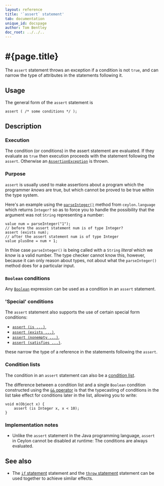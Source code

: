 ```yaml
---
layout: reference
title: '`assert` statement'
tab: documentation
unique_id: docspage
author: Tom Bentley
doc_root: ../../..
---
```


# #{page.title}

The `assert` statement throws an exception if a condition is not 
`true`, and can narrow the type of attributes in the statements following it.

## Usage 

The general form of the `assert` statement is

<!-- check:none -->
<!-- try: -->
    assert ( /* some conditions */ );


## Description

### Execution

The condition (or conditions) in the assert statement are evaluated. If they 
evaluate as `true` then execution proceeds with the statement following the 
`assert`. Otherwise an 
[`AssertionException`](#{site.urls.apidoc_current}/AssertionException.type.html) 
is thrown.

### Purpose

`assert` is usually used to make assertions about a program which 
the programmer *knows* are true, but which cannot be proved 
to be true within the type system. 

Here's an example using the 
[`parseInteger()`](#{site.urls.apidoc_current}/index.html#parseInteger) 
method from `ceylon.language` 
which returns `Integer?` so as to force you to handle the possibility that 
the argument was not `String` representing a number:

<!-- try: -->
    value num = parseInteger("1");
    // before the assert statement num is of type Integer?
    assert (exists num);
    // after the assert statement num is of type Integer
    value plusOne = num + 1;
    
In thise case `parseInteger()` is being called with a `String` *literal* which 
we *know* is a valid number. The type checker cannot know this, however, 
because it can only reason about types, not about what the 
`parseInteger()` method does for a particular input. 

### `Boolean` conditions

Any [`Boolean`](#{site.urls.apidoc_current}/Boolean.type.html) 
expression can be used as a condition in an `assert` statement.

### 'Special' conditions

The `assert` statement also supports the use of certain special form conditions:

* [`assert (is ...)`](../conditions/#if_is_), 
* [`assert (exists ...)`](../conditions/#if_exists_), 
* [`assert (nonempty ...)`](../conditions/#if_nonempty_), 
* [`assert (satisfies ...)`](../conditions/#if_satisfies_).

these narrow the type of a reference in the statements following the `assert`.


### Condition lists

The condition in an `assert` statement can also be a
[condition list](../conditions#condition_lists).

The difference between a 
condition list and a single `Boolean` condition constructed using the 
[`&&` operator](../../operator/and/)
is that the typecasting of conditions in the list take effect for conditions 
later in the list, allowing you to write:

<!-- try: -->
    void m(Object x) {
        assert (is Integer x, x < 10);
    }
    
### Implementation notes

* Unlike the `assert` statement in the Java programming language, `assert` in 
  Ceylon cannot be disabled at runtime: The conditions are always evaluated. 

## See also

* The [`if` statement](../if) statement and the [`throw` statement](../throw)
  statement can be used together to achieve similar effects.
<!-- TODO 
* [`assert` in the language specification](#{site.urls.spec_current}#TODO)
-->


